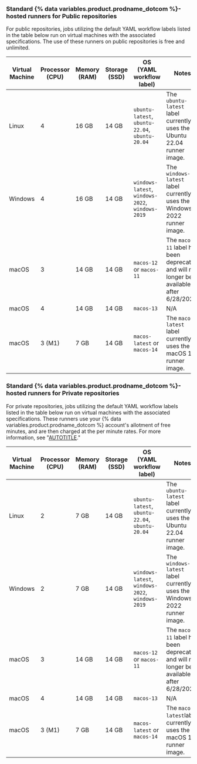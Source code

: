 <!-- If you update this table, you should also update the table in data/reusables/actions/jobs/section-choosing-the-runner-for-a-job.md -->

### Standard {% data variables.product.prodname_dotcom %}-hosted runners for Public repositories

For public repositories, jobs utilizing the default YAML workflow labels listed in the table below run on virtual machines with the associated specifications. The use of these runners on public repositories is free and unlimited.

<table style="width:100%">
<thead>
  <tr>
    <th scope="col" style="width:10%"><b>Virtual Machine</b></th>
    <th scope="col" style="width:10%"><b>Processor (CPU)</b></th>
    <th scope="col" style="width:10%"><b>Memory (RAM)</b></th>
    <th scope="col" style="width:10%"><b>Storage (SSD)</b></th>
    <th scope="col" style="width:20%"><b>OS (YAML workflow label)</b></th>
    <th scope="col" style="width:40%"><b>Notes</b></th>
  </tr>
</thead>
<tbody>
<tr>
<td>
Linux
</td>
<td>
4
</td>
<td>
16 GB
</td>
<td>
14 GB
</td>
<td>
<code>ubuntu-latest</code>, <code>ubuntu-22.04</code>, <code>ubuntu-20.04</code>
</td>
<td>
The <code>ubuntu-latest</code> label currently uses the Ubuntu 22.04 runner image.
</td>
</tr>
<tr>
<td>
Windows
</td>
<td>
4
</td>
<td>16 GB
</td>
<td>
14 GB
</td>
<td>
<code>windows-latest</code>, <code>windows-2022</code>, <code>windows-2019</code>
</td>
<td>
The <code>windows-latest</code> label currently uses the Windows 2022 runner image.
</td>
</tr>
<tr>
<td>
macOS
</td>
<td>
3
</td>
<td>
14 GB
</td>
<td>
14 GB
</td>
<td>
<code>macos-12</code> or <code>macos-11</code>
</td>
<td>
The <code>macos-11</code> label has been deprecated and will no longer be available after 6/28/2024.
</td>
</tr>
<tr>
<td>
macOS
</td>
<td>
4
</td>
<td>
14 GB
</td>
<td>
14 GB
</td>
<td>
<code>macos-13</code>
</td>
<td>
N/A
</td>
</tr>
<tr>
<td>
macOS
</td>
<td>
3 (M1)
</td>
<td>
7 GB
</td>
<td>
14 GB
</td>
<td>
<code>macos-latest</code> or <code>macos-14</code>
</td>
<td>
The <code>macos-latest</code> label currently uses the macOS 14 runner image.
</td>
</tr>
</tbody>
</table>

### Standard {% data variables.product.prodname_dotcom %}-hosted runners for Private repositories

For private repositories, jobs utilizing the default YAML workflow labels listed in the table below run on virtual machines with the associated specifications. These runners use your {% data variables.product.prodname_dotcom %} account's allotment of free minutes, and are then charged at the per minute rates. For more information, see "[AUTOTITLE](/billing/managing-billing-for-github-actions/about-billing-for-github-actions#per-minute-rates)."

<table style="width:100%">
<thead>
  <tr>
    <th scope="col" style="width:10%"><b>Virtual Machine</b></th>
    <th scope="col" style="width:10%"><b>Processor (CPU)</b></th>
    <th scope="col" style="width:10%"><b>Memory (RAM)</b></th>
    <th scope="col" style="width:10%"><b>Storage (SSD)</b></th>
    <th scope="col" style="width:20%"><b>OS (YAML workflow label)</b></th>
    <th scope="col" style="width:40%"><b>Notes</b></th>
  </tr>
</thead>
<tbody>
<td>
Linux
</td>
<td>
2
</td>
<td>
7 GB
</td>
<td>
14 GB
</td>
<td>
<code>ubuntu-latest</code>, <code>ubuntu-22.04</code>, <code>ubuntu-20.04</code>
</td>
<td>
The <code>ubuntu-latest</code> label currently uses the Ubuntu 22.04 runner image.
</td>
</tr>
<tr>
<td>
Windows
</td>
<td>
2
</td>
<td>7 GB
</td>
<td>
14 GB
</td>
<td>
<code>windows-latest</code>, <code>windows-2022</code>, <code>windows-2019</code>
</td>
<td>
The <code>windows-latest</code> label currently uses the Windows 2022 runner image.
</td>
</tr>
<tr>
<td>
macOS
</td>
<td>
3
</td>
<td>
14 GB
</td>
<td>
14 GB
</td>
<td>
<code>macos-12</code> or <code>macos-11</code>
</td>
<td>
The <code>macos-11</code> label has been deprecated and will no longer be available after 6/28/2024.
</td>
</tr>
<tr>
<td>
macOS
</td>
<td>
4
</td>
<td>
14 GB
</td>
<td>
14 GB
</td>
<td>
<code>macos-13</code>
</td>
<td>
N/A
</td>
</tr>
<tr>
<td>
macOS
</td>
<td>
3 (M1)
</td>
<td>
7 GB
</td>
<td>
14 GB
</td>
<td>
<code>macos-latest</code> or <code>macos-14</code>
</td>
<td>
The <code>macos-latest</code>label currently uses the macOS 14 runner image.
</td>
</tr>
</tbody>
</table>
